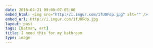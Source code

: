 ```yaml
---
date: 2016-04-21 09:00:07-05:00
embed_html: <img src="http://i.imgur.com/1fUOFdp.jpg" alt="" />
embed_url: http://i.imgur.com/1fUOFdp.jpg
layout: post
tags: [Batman, art]
title: I need this for my bathroom
type: image
---
```

<img src="http://i.imgur.com/1fUOFdp.jpg" alt="" />


